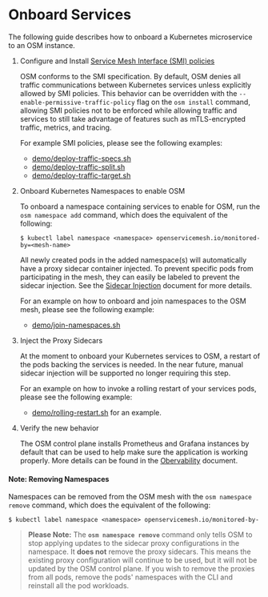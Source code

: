 # Onboard Services
The following guide describes how to onboard a Kubernetes microservice to an OSM instance.


1. Configure and Install [Service Mesh Interface (SMI) policies](https://github.com/servicemeshinterface/smi-spec) 

    OSM conforms to the SMI specification. By default, OSM denies all traffic communications between Kubernetes services unless explicitly allowed by SMI policies. This behavior can be overridden with the `--enable-permissive-traffic-policy` flag on the `osm install` command, allowing SMI policies not to be enforced while allowing traffic and services to still take advantage of features such as mTLS-encrypted traffic, metrics, and tracing.

    For example SMI policies, please see the following examples:
    - [demo/deploy-traffic-specs.sh](/demo/deploy-traffic-spec.sh)
    - [demo/deploy-traffic-split.sh](/demo/deploy-traffic-split.sh)
    - [demo/deploy-traffic-target.sh](/demo/deploy-traffic-target.sh)

1. Onboard Kubernetes Namespaces to enable OSM

    To onboard a namespace containing services to enable for OSM, run the `osm namespace add` command, which does the equivalent of the following:

    ```console
    $ kubectl label namespace <namespace> openservicemesh.io/monitored-by=<mesh-name>
    ```

    All newly created pods in the added namespace(s) will automatically have a proxy sidecar container injected. To prevent specific pods from participating in the mesh, they can easily be labeled to prevent the sidecar injection. See the [Sidecar Injection](sidecar_injection.md) document for more details.

    For an example on how to onboard and join namespaces to the OSM mesh, please see the following example:
    - [demo/join-namespaces.sh](/demo/join-namespaces.sh)

1.  Inject the Proxy Sidecars

    At the moment to onboard your Kubernetes services to OSM, a restart of the pods backing the services is needed. In the near future, manual sidecar injection will be supported no longer requiring this step.

    For an example on how to invoke a rolling restart of your services pods, please see the following example:
    - [demo/rolling-restart.sh](/demo/rolling-restart.sh) for an example.

1. Verify the new behavior

    The OSM control plane installs Prometheus and Grafana instances by default that can be used to help make sure the application is working properly. More details can be found in the [Obervability](observability.md) document.


#### Note: Removing Namespaces
Namespaces can be removed from the OSM mesh with the `osm namespace remove` command, which does the equivalent of the following:

```console
$ kubectl label namespace <namespace> openservicemesh.io/monitored-by-
```

> **Please Note:**
> The **`osm namespace remove`** command only tells OSM to stop applying updates to the sidecar proxy configurations in the namespace. It **does not** remove the proxy sidecars. This means the existing proxy configuration will continue to be used, but it will not be updated by the OSM control plane. If you wish to remove the proxies from all pods, remove the pods' namespaces with the CLI and reinstall all the pod workloads.
